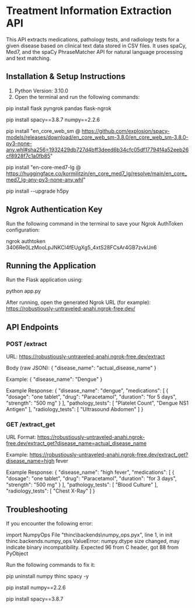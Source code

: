 # Treatment Information Extraction API

This API extracts medications, pathology tests, and radiology tests for a given disease based on clinical text data stored in CSV files. It uses spaCy, Med7, and the spaCy PhraseMatcher API for natural language processing and text matching.

## Installation & Setup Instructions

1. Python Version: 3.10.0
2. Open the terminal and run the following commands:

pip install flask pyngrok pandas flask-ngrok 

pip install spacy==3.8.7 numpy==2.2.6

pip install "en_core_web_sm @ https://github.com/explosion/spacy-models/releases/download/en_core_web_sm-3.8.0/en_core_web_sm-3.8.0-py3-none-any.whl#sha256=1932429db727d4bff3deed6b34cfc05df17794f4a52eeb26cf8928f7c1a0fb85"

pip install "en-core-med7-lg @ https://huggingface.co/kormilitzin/en_core_med7_lg/resolve/main/en_core_med7_lg-any-py3-none-any.whl"

pip install --upgrade h5py

## Ngrok Authentication Key

Run the following command in the terminal to save your Ngrok AuthToken configuration:

ngrok authtoken 3406Re0LzMooLpJNKCl4fEUgXg5_4xtS28FCsAr4GB7zvkUn6

## Running the Application

Run the Flask application using:

python app.py

After running, open the generated Ngrok URL (for example):
https://robustiously-untraveled-anahi.ngrok-free.dev/

## API Endpoints

### POST /extract

URL:
https://robustiously-untraveled-anahi.ngrok-free.dev/extract

Body (raw JSON):
{
  "disease_name": "actual_disease_name"
}

Example:
{
  "disease_name": "Dengue"
}

Example Response:
{
  "disease_name": "dengue",
  "medications": [
    {
      "dosage": "one tablet",
      "drug": "Paracetamol",
      "duration": "for 5 days",
      "strength": "500 mg"
    }
  ],
  "pathology_tests": [
    "Platelet Count",
    "Dengue NS1 Antigen"
  ],
  "radiology_tests": [
    "Ultrasound Abdomen"
  ]
}

###  GET /extract_get

URL Format:
https://robustiously-untraveled-anahi.ngrok-free.dev/extract_get?disease_name=actual_disease_name

Example:
https://robustiously-untraveled-anahi.ngrok-free.dev/extract_get?disease_name=high fever

Example Response:
{
  "disease_name": "high fever",
  "medications": [
    {
      "dosage": "one tablet",
      "drug": "Paracetamol",
      "duration": "for 3 days",
      "strength": "500 mg"
    }
  ],
  "pathology_tests": [
    "Blood Culture"
  ],
  "radiology_tests": [
    "Chest X-Ray"
  ]
}

## Troubleshooting

If you encounter the following error:

import NumpyOps
File "thinc\\backends\\numpy_ops.pyx", line 1, in init thinc.backends.numpy_ops
ValueError: numpy.dtype size changed, may indicate binary incompatibility.
Expected 96 from C header, got 88 from PyObject

Run the following commands to fix it:

pip uninstall numpy thinc spacy -y

pip install numpy==2.2.6

pip install spacy==3.8.7

